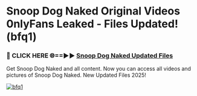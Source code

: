 # Snoop Dog Naked Original Videos 0nlyFans Leaked - Files Updated! (bfq1)

<h3>🔴 CLICK HERE 🌐==►► <a href="https://tinyurl.com/yckcrads" rel="nofollow">Snoop Dog Naked Updated Files</a></h3>

Get Snoop Dog Naked and all content. Now you can access all videos and pictures of Snoop Dog Naked. New Updated Files 2025!

[![bfq1](https://i.imgur.com/hpKpOFt.gif)](https://tinyurl.com/yckcrads)
